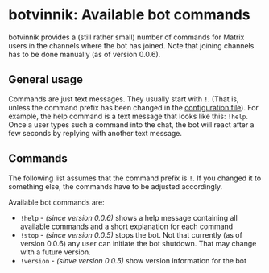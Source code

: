 # botvinnik: Available bot commands

botvinnik provides a (still rather small) number of commands for Matrix users
in the channels where the bot has joined. Note that joining channels has to be
done manually (as of version 0.0.6).

## General usage

Commands are just text messages. They usually start with `!`. (That is, unless
the command prefix has been changed in the [configuration file](configuration-core.md)).
For example, the help command is a text message that looks like this: `!help`.
Once a user types such a command into the chat, the bot will react after a few
seconds by replying with another text message.

## Commands

The following list assumes that the command prefix is `!`. If you changed it to
something else, the commands have to be adjusted accordingly.

Available bot commands are:

* `!help` - _(since version 0.0.6)_ shows a help message containing all
  available commands and a short explanation for each command
* `!stop` - _(since version 0.0.5)_ stops the bot. Not that currently (as of
  version 0.0.6) any user can initiate the bot shutdown. That may change with a
  future version.
* `!version` - _(sinve version 0.0.5)_ show version information for the bot

